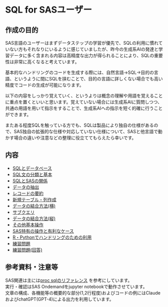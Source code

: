 # SQL for SASユーザー

## 作成の目的
SAS言語のユーザーはまずデータステップの学習が優先で、SQLの利用に慣れていない方もそれなりにいるように感じていましたが、昨今の生成系AIの発達と学習データに多く含まれる内容は高精度な出力が得られることにより、SQLの重要性は非常に高くなると考えています。

基本的なハンドリングのコードを生成する際には、自然言語→SQL→目的の言語、というように間にSQLを挟むことで、目的の言語に詳しくない場合でも高い精度でコードの生成が可能になります。

以下の内容をしっかり覚えていく、というよりは概念の理解や用語を覚えることに重点を置くといいと思います。覚えていない場合には生成系AIに質問しつつ、共通の用語を用いて指示をすることで、生成系AIへの指示を短く的確に行うことができます。

またある程度SQLを触っている方でも、SQLは製品により独自の仕様があるので、SAS独自の拡張的な仕様や対応していない仕様について、SASと他言語で動かす場合の違いや注意などの整理に役立ててもらえたら幸いです。

## 内容
- [SQLとデータベース](note/sql_db.md)
- [SQL文の分類と基本](note/sql_basics.md)
- [SQLとSASの関係](note/sql_sas.md)
- [データの抽出](note/data_extract.md)
- [レコードの要約](note/summarization.md)
- [新規テーブル・列作成](note/new_tables_columns.md)
- [データの結合方法(横)](note/merges.md)
- [サブクエリ](note/subqueries.md)
- [データの結合方法(縦)](note/unions.md)
- [その他基本操作](note/basic_ops.md)
- [SAS特有の操作と有利なケース](note/sas_ops.md)
- [R・Pythonでハンドリングのための利用](note/r_python_handling.md)
- [練習問題](note/exercise.ipynb)
- [練習問題(回答)](note/exercise_answer.ipynb)


## 参考資料・注意等
SAS関連は主には[proc sqlのリファレンス](https://www.sas.com/offices/asiapacific/japan/service/help/pdf/v94/sqlproc.pdf) を参考にしています。  
実行・確認はSAS Ondemandをjupyter notebookで動作させています。  
文章の構成、各機能等の概要的な部分(1,2行程度)およびコードの例にはClaudeおよびchatGPT(GPT-4)による出力を利用しています。